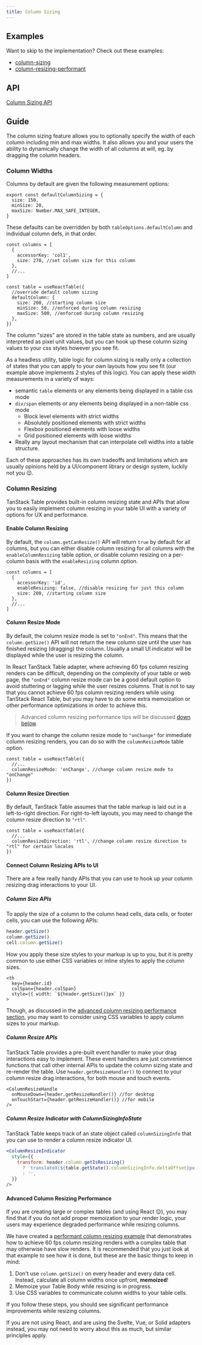 ```yaml
---
title: Column Sizing
---
```


## Examples

Want to skip to the implementation? Check out these examples:

- [column-sizing](../examples/react/column-sizing)
- [column-resizing-performant](../examples/react/column-resizing-performant)

## API

[Column Sizing API](../api/features/column-sizing)

## Guide

The column sizing feature allows you to optionally specify the width of each column including min and max widths. It also allows you and your users the ability to dynamically change the width of all columns at will, eg. by dragging the column headers.

### Column Widths

Columns by default are given the following measurement options:

```tsx
export const defaultColumnSizing = {
  size: 150,
  minSize: 20,
  maxSize: Number.MAX_SAFE_INTEGER,
}
```

These defaults can be overridden by both `tableOptions.defaultColumn` and individual column defs, in that order.

```tsx
const columns = [
  {
    accessorKey: 'col1',
    size: 270, //set column size for this column
  },
  //...
]

const table = useReactTable({
  //override default column sizing
  defaultColumn: {
    size: 200, //starting column size
    minSize: 50, //enforced during column resizing
    maxSize: 500, //enforced during column resizing
  },
})
```

The column "sizes" are stored in the table state as numbers, and are usually interpreted as pixel unit values, but you can hook up these column sizing values to your css styles however you see fit.

As a headless utility, table logic for column sizing is really only a collection of states that you can apply to your own layouts how you see fit (our example above implements 2 styles of this logic). You can apply these width measurements in a variety of ways:

- semantic `table` elements or any elements being displayed in a table css mode
- `div/span` elements or any elements being displayed in a non-table css mode
  - Block level elements with strict widths
  - Absolutely positioned elements with strict widths
  - Flexbox positioned elements with loose widths
  - Grid positioned elements with loose widths
- Really any layout mechanism that can interpolate cell widths into a table structure.

Each of these approaches has its own tradeoffs and limitations which are usually opinions held by a UI/component library or design system, luckily not you 😉.

### Column Resizing

TanStack Table provides built-in column resizing state and APIs that allow you to easily implement column resizing in your table UI with a variety of options for UX and performance.

#### Enable Column Resizing

By default, the `column.getCanResize()` API will return `true` by default for all columns, but you can either disable column resizing for all columns with the `enableColumnResizing` table option, or disable column resizing on a per-column basis with the `enableResizing` column option.

```tsx
const columns = [
  {
    accessorKey: 'id',
    enableResizing: false, //disable resizing for just this column
    size: 200, //starting column size
  },
  //...
]
```

#### Column Resize Mode

By default, the column resize mode is set to `"onEnd"`. This means that the `column.getSize()` API will not return the new column size until the user has finished resizing (dragging) the column. Usually a small UI indicator will be displayed while the user is resizing the column.

In React TanStack Table adapter, where achieving 60 fps column resizing renders can be difficult, depending on the complexity of your table or web page, the `"onEnd"` column resize mode can be a good default option to avoid stuttering or lagging while the user resizes columns. That is not to say that you cannot achieve 60 fps column resizing renders while using TanStack React Table, but you may have to do some extra memoization or other performance optimizations in order to achieve this.

> Advanced column resizing performance tips will be discussed [down below](#advanced-column-resizing-performance).

If you want to change the column resize mode to `"onChange"` for immediate column resizing renders, you can do so with the `columnResizeMode` table option.

```tsx
const table = useReactTable({
  //...
  columnResizeMode: 'onChange', //change column resize mode to "onChange"
})
```

#### Column Resize Direction

By default, TanStack Table assumes that the table markup is laid out in a left-to-right direction. For right-to-left layouts, you may need to change the column resize direction to `"rtl"`.

```tsx
const table = useReactTable({
  //...
  columnResizeDirection: 'rtl', //change column resize direction to "rtl" for certain locales
})
```

#### Connect Column Resizing APIs to UI

There are a few really handy APIs that you can use to hook up your column resizing drag interactions to your UI.

##### Column Size APIs

To apply the size of a column to the column head cells, data cells, or footer cells, you can use the following APIs:

```ts
header.getSize()
column.getSize()
cell.column.getSize()
```

How you apply these size styles to your markup is up to you, but it is pretty common to use either CSS variables or inline styles to apply the column sizes.

```tsx
<th
  key={header.id}
  colSpan={header.colSpan}
  style={{ width: `${header.getSize()}px` }}
>
```

Though, as discussed in the [advanced column resizing performance section](#advanced-column-resizing-performance), you may want to consider using CSS variables to apply column sizes to your markup.

##### Column Resize APIs

TanStack Table provides a pre-built event handler to make your drag interactions easy to implement. These event handlers are just convenience functions that call other internal APIs to update the column sizing state and re-render the table. Use `header.getResizeHandler()` to connect to your column resize drag interactions, for both mouse and touch events.

```tsx
<ColumnResizeHandle
  onMouseDown={header.getResizeHandler()} //for desktop
  onTouchStart={header.getResizeHandler()} //for mobile
/>
```

##### Column Resize Indicator with ColumnSizingInfoState

TanStack Table keeps track of an state object called `columnSizingInfo` that you can use to render a column resize indicator UI.

```jsx
<ColumnResizeIndicator
  style={{
    transform: header.column.getIsResizing()
      ? `translateX(${table.getState().columnSizingInfo.deltaOffset}px)`
      : '',
  }}
/>
```

#### Advanced Column Resizing Performance

If you are creating large or complex tables (and using React 😉), you may find that if you do not add proper memoization to your render logic, your users may experience degraded performance while resizing columns.

We have created a [performant column resizing example](../examples/react/column-resizing-performant) that demonstrates how to achieve 60 fps column resizing renders with a complex table that may otherwise have slow renders. It is recommended that you just look at that example to see how it is done, but these are the basic things to keep in mind:

1. Don't use `column.getSize()` on every header and every data cell. Instead, calculate all column widths once upfront, **memoized**!
2. Memoize your Table Body while resizing is in progress.
3. Use CSS variables to communicate column widths to your table cells.

If you follow these steps, you should see significant performance improvements while resizing columns.

If you are not using React, and are using the Svelte, Vue, or Solid adapters instead, you may not need to worry about this as much, but similar principles apply.
